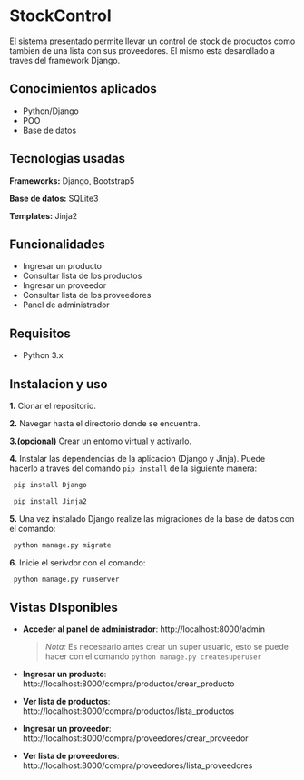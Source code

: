 
# StockControl

El sistema presentado permite llevar un control de stock de productos como tambien de una lista con sus proveedores. El mismo esta desarollado a traves del framework Django.
 


## Conocimientos aplicados

- Python/Django
- POO
- Base de datos
## Tecnologias usadas

**Frameworks:** Django, Bootstrap5

**Base de datos:** SQLite3

**Templates:** Jinja2



## Funcionalidades

- Ingresar un producto
- Consultar lista de los productos
- Ingresar un proveedor
- Consultar lista de los proveedores
- Panel de administrador




## Requisitos
- Python 3.x
## Instalacion y uso

**1.** Clonar el repositorio.

**2.** Navegar hasta el directorio donde se encuentra.

**3.(opcional)** Crear un entorno virtual y activarlo.

**4.** Instalar las dependencias de la aplicacion (Django y Jinja).
Puede hacerlo a traves del comando `pip install` de la siguiente manera:
```bash
 pip install Django 
```
```bash
 pip install Jinja2 
```

**5.** Una vez instalado Django realize las migraciones de la base de datos con el comando:
```bash
 python manage.py migrate
```

**6.** Inicie el serivdor con el comando:
```bash
 python manage.py runserver
```


## Vistas DIsponibles
- **Acceder al panel de administrador**: http://localhost:8000/admin

    >*Nota:* Es neceseario antes crear un super usuario, esto se puede hacer con el comando `python manage.py createsuperuser`

- **Ingresar un producto**: http://localhost:8000/compra/productos/crear_producto

- **Ver lista de productos**: http://localhost:8000/compra/productos/lista_productos

- **Ingresar un proveedor**: http://localhost:8000/compra/proveedores/crear_proveedor

- **Ver lista de proveedores**: http://localhost:8000/compra/proveedores/lista_proveedores
